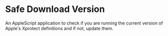 Safe Download Version
=====================

An AppleScript application to check if you are running the current version of Apple's Xprotect definitions and if not, update them.